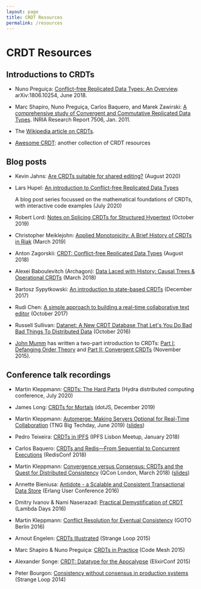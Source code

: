 ```yaml
---
layout: page
title: CRDT Resources
permalink: /resources
---
```


# CRDT Resources

## Introductions to CRDTs

* Nuno Pregui&ccedil;a:
  [Conflict-free Replicated Data Types: An Overview](https://arxiv.org/abs/1806.10254).
  arXiv:1806.10254, June 2018.

* Marc Shapiro, Nuno Pregui&ccedil;a, Carlos Baquero, and Marek Zawirski:
  [A comprehensive study of Convergent and Commutative Replicated Data Types](http://hal.inria.fr/inria-00555588/).
  INRIA Research Report 7506, Jan. 2011.

* The [Wikipedia article on CRDTs](https://en.wikipedia.org/wiki/Conflict-free_replicated_data_type).

* [Awesome CRDT](https://github.com/alangibson/awesome-crdt): another collection of CRDT resources


## Blog posts

* Kevin Jahns:
  [Are CRDTs suitable for shared editing?](https://blog.kevinjahns.de/are-crdts-suitable-for-shared-editing/)
  (August 2020)

* Lars Hupel:
  [An introduction to Conflict-free Replicated Data Types](https://lars.hupel.info/topics/crdt/01-intro)

  A blog post series focussed on the mathematical foundations of CRDTs, with interactive code examples (July 2020)

* Robert Lord:
  [Notes on Splicing CRDTs for Structured Hypertext](https://lord.io/blog/2019/splicing-crdts/)
  (October 2019)

* Christopher Meiklejohn:
  [Applied Monotonicity: A Brief History of CRDTs in Riak](http://christophermeiklejohn.com/erlang/lasp/2019/03/08/monotonicity.html)
  (March 2019)

* Anton Zagorskii:
  [CRDT: Conflict-free Replicated Data Types](https://medium.com/@amberovsky/crdt-conflict-free-replicated-data-types-b4bfc8459d26)
  (August 2018)

* Alexei Baboulevitch (Archagon):
  [Data Laced with History: Causal Trees & Operational CRDTs](http://archagon.net/blog/2018/03/24/data-laced-with-history/)
  (March 2018)

* Bartosz Sypytkowski:
  [An introduction to state-based CRDTs](https://bartoszsypytkowski.com/the-state-of-a-state-based-crdts/)
  (December 2017)

* Rudi Chen:
  [A simple approach to building a real-time collaborative text editor](http://digitalfreepen.com/2017/10/06/simple-real-time-collaborative-text-editor.html)
  (October 2017)

* Russell Sullivan:
  [Datanet: A New CRDT Database That Let's You Do Bad Bad Things To Distributed Data](http://highscalability.com/blog/2016/10/17/datanet-a-new-crdt-database-that-lets-you-do-bad-bad-things.html)
  (October 2016)

* [John Mumm](http://jtfmumm.com/) has written a two-part introduction to CRDTs:
  [Part I: Defanging Order Theory](http://jtfmumm.com/blog/2015/11/17/crdt-primer-1-defanging-order-theory/) and
  [Part II: Convergent CRDTs](http://jtfmumm.com/blog/2015/11/24/crdt-primer-2-convergent-crdts/)
  (November 2015).


## Conference talk recordings

* Martin Kleppmann:
  [CRDTs: The Hard Parts](https://www.youtube.com/watch?v=x7drE24geUw)
  (Hydra distributed computing conference, July 2020)

* James Long:
  [CRDTs for Mortals](https://www.dotconferences.com/2019/12/james-long-crdts-for-mortals)
  (dotJS, December 2019)

* Martin Kleppmann:
  [Automerge: Making Servers Optional for Real-Time Collaboration](https://www.youtube.com/watch?v=GXJ0D2tfZCM)
  (TNG Big Techday, June 2019)
  ([slides](https://speakerdeck.com/ept/automerge-making-servers-optional-for-real-time-collaboration))

* Pedro Teixeira:
  [CRDTs in IPFS](https://www.youtube.com/watch?v=2VOF-Z-nLnQ)
  (IPFS Lisbon Meetup, January 2018)

* Carlos Baquero:
  [CRDTs and Redis&mdash;From Sequential to Concurrent Executions](https://www.youtube.com/watch?v=ZoMIzBM0nf4)
  (RedisConf 2018)

* Martin Kleppmann:
  [Convergence versus Consensus: CRDTs and the Quest for Distributed Consistency](https://www.infoq.com/presentations/crdt-distributed-consistency/)
  (QCon London, March 2018)
  ([slides](https://speakerdeck.com/ept/convergence-versus-consensus-crdts-and-the-quest-for-distributed-consistency))

* Annette Bieniusa:
  [Antidote - a Scalable and Consistent Transactional Data Store](http://www.erlang-factory.com/euc2016/annette-bieniusa)
  (Erlang User Conference 2016)

* Dmitry Ivanov & Nami Naserazad:
  [Practical Demystification of CRDT](https://www.youtube.com/watch?v=PQzNW8uQ_Y4)
  (Lambda Days 2016)

* Martin Kleppmann:
  [Conflict Resolution for Eventual Consistency](https://www.youtube.com/watch?v=yCcWpzY8dIA)
  (GOTO Berlin 2016)

* Arnout Engelen:
  [CRDTs Illustrated](https://www.youtube.com/watch?v=9xFfOhasiOE)
  (Strange Loop 2015)

* Marc Shapiro & Nuno Pregui&ccedil;a:
  [CRDTs in Practice](https://www.youtube.com/watch?v=xxjHC3yLDqw)
  (Code Mesh 2015)

* Alexander Songe:
  [CRDT: Datatype for the Apocalypse](https://www.youtube.com/watch?v=txD1tfyIIvY)
  (ElixirConf 2015)

* Peter Bourgon:
  [Consistency without consensus in production systems](https://www.youtube.com/watch?v=em9zLzM8O7c)
  (Strange Loop 2014)
